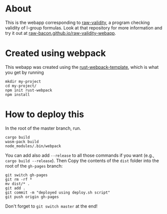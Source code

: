 # About
This is the webapp corresponding to [raw-validity](https://github.com/rustwasm/rust-webpack-template), a program checking validity of l-group formulas. Look at that repository for more information and try it out at [raw-bacon.github.io/raw-validity-webapp](https://raw-bacon.github.io/raw-validity-webapp/).

# Created using webpack
This webapp was created using the [rust-webpack-template](https://github.com/rustwasm/rust-webpack-template), which is what you get by running 
```
mkdir my-project
cd my-project/
npm init rust-webpack
npm install
```

# How to deploy this
In the root of the master branch, run.
```
cargo build
wasm-pack build
node_modules/.bin/webpack
```
You can add also add `--release` to all those commands if you want (e.g., `cargo build --release`). Then Copy the contents of the `dist` folder into the root of the `gh-pages` branch:
```
git switch gh-pages
git rm -rf *
mv dist/* .
git add .
git commit -m "deployed using deploy.sh script"
git push origin gh-pages
```
Don't forget to `git switch master` at the end!